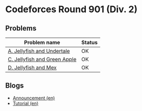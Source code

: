 # Codeforces Round 901 (Div. 2)

## Problems

|Problem name|Status|
|------------|---------|
| [A. Jellyfish and Undertale](problems/A._Jellyfish_and_Undertale.md)|OK|
| [C. Jellyfish and Green Apple](problems/C._Jellyfish_and_Green_Apple.md)|OK|
| [D. Jellyfish and Mex](problems/D._Jellyfish_and_Mex.md)|OK|
## Blogs

- [Announcement (en)](blogs/Announcement_(en).md)
- [Tutorial (en)](blogs/Tutorial_(en).md)
